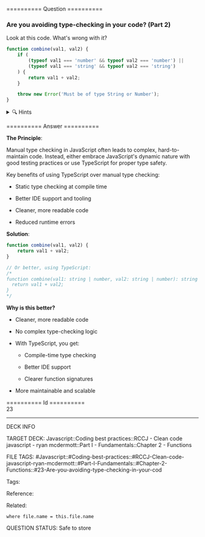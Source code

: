 ========== Question ==========  

### Are you avoiding type-checking in your code? (Part 2)

Look at this code. What's wrong with it?

```javascript
function combine(val1, val2) {
    if (
        (typeof val1 === 'number' && typeof val2 === 'number') ||
        (typeof val1 === 'string' && typeof val2 === 'string')
    ) {
        return val1 + val2;
    }

    throw new Error('Must be of type String or Number');
}
```

<details><summary>🔍 Hints</summary>

Think about:

-   How readable is this type-checking code?

-   What happens if we need to support more types?

-   Is there a better way to ensure type safety?

-   How might TypeScript help here?

</details>  

========== Answer ==========  

**The Principle**:

Manual type checking in JavaScript often leads to complex, hard-to-maintain code. Instead, either embrace JavaScript's dynamic nature with good testing practices or use TypeScript for proper type safety.

Key benefits of using TypeScript over manual type checking:

-   Static type checking at compile time

-   Better IDE support and tooling

-   Cleaner, more readable code

-   Reduced runtime errors

**Solution**:

```javascript
function combine(val1, val2) {
    return val1 + val2;
}

// Or better, using TypeScript:
/*
function combine(val1: string | number, val2: string | number): string | number {
  return val1 + val2;
}
*/
```

**Why is this better?**

-   Cleaner, more readable code

-   No complex type-checking logic

-   With TypeScript, you get:

    -   Compile-time type checking

    -   Better IDE support

    -   Clearer function signatures

-   More maintainable and scalable

========== Id ==========  
23

---

DECK INFO

TARGET DECK: Javascript::Coding best practices::RCCJ - Clean code javascript - ryan mcdermott::Part I - Fundamentals::Chapter 2 - Functions

FILE TAGS: #Javascript::#Coding-best-practices::#RCCJ-Clean-code-javascript-ryan-mcdermott::#Part-I-Fundamentals::#Chapter-2-Functions::#23-Are-you-avoiding-type-checking-in-your-cod

Tags:

Reference:

Related:

```dataview
where file.name = this.file.name
```

QUESTION STATUS: Safe to store
